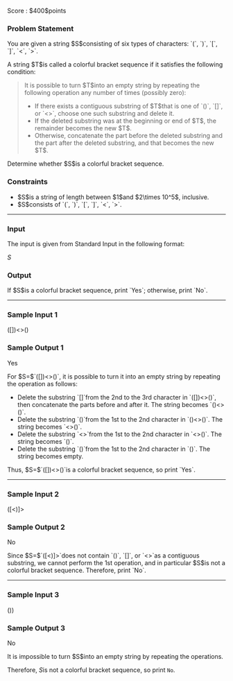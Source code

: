 
<div>

<span>

<span>

<p>
Score : $400$points
</p>

<div>

<section>

### **Problem Statement**

<p>
You are given a string $S$consisting of six types of characters: `(`, `)`, `[`, `]`, `<`, `>`.
</p>

<p>
A string $T$is called a colorful bracket sequence if it satisfies the following condition:
</p>

<blockquote>

<p>
It is possible to turn $T$into an empty string by repeating the following operation any number of times (possibly zero):
</p>

<ul>

<li>
If there exists a contiguous substring of $T$that is one of `()`, `[]`, or `<>`, choose one such substring and delete it.
</li>

<li>
If the deleted substring was at the beginning or end of $T$, the remainder becomes the new $T$.
</li>

<li>
Otherwise, concatenate the part before the deleted substring and the part after the deleted substring, and that becomes the new $T$.
</li>

</ul>

</blockquote>

<p>
Determine whether $S$is a colorful bracket sequence.
</p>

</section>

</div>

<div>

<section>

### **Constraints**

<ul>

<li>
$S$is a string of length between $1$and $2\times 10^5$, inclusive.
</li>

<li>
$S$consists of `(`, `)`, `[`, `]`, `<`, `>`.
</li>

</ul>

</section>

</div>

---

<div>

<div>

<section>

### **Input**

<p>
The input is given from Standard Input in the following format:
</p>

<div>

$S$
</div>

</section>

</div>

<div>

<section>

### **Output**

<p>
If $S$is a colorful bracket sequence, print `Yes`; otherwise, print `No`.
</p>

</section>

</div>

</div>

---

<div>

<section>

### **Sample Input 1**

<div>

([])<>()

</div>

</section>

</div>

<div>

<section>

### **Sample Output 1**

<div>

Yes

</div>

<p>
For $S=$`([])<>()`, it is possible to turn it into an empty string by repeating the operation as follows:
</p>

<ul>

<li>
Delete the substring `[]`from the 2nd to the 3rd character in `([])<>()`, then concatenate the parts before and after it. The string becomes `()<>()`.
</li>

<li>
Delete the substring `()`from the 1st to the 2nd character in `()<>()`. The string becomes `<>()`.
</li>

<li>
Delete the substring `<>`from the 1st to the 2nd character in `<>()`. The string becomes `()`.
</li>

<li>
Delete the substring `()`from the 1st to the 2nd character in `()`. The string becomes empty.
</li>

</ul>

<p>
Thus, $S=$`([])<>()`is a colorful bracket sequence, so print `Yes`.
</p>

</section>

</div>

---

<div>

<section>

### **Sample Input 2**

<div>

([<)]>

</div>

</section>

</div>

<div>

<section>

### **Sample Output 2**

<div>

No

</div>

<p>
Since $S=$`([<)]>`does not contain `()`, `[]`, or `<>`as a contiguous substring, we cannot perform the 1st operation, and in particular $S$is not a colorful bracket sequence. Therefore, print `No`.
</p>

</section>

</div>

---

<div>

<section>

### **Sample Input 3**

<div>

())

</div>

</section>

</div>

<div>

<section>

### **Sample Output 3**

<div>

No

</div>

<p>
It is impossible to turn $S$into an empty string by repeating the operations.

Therefore, $S$is not a colorful bracket sequence, so print `No`.
</p>

</section>

</div>

</span>

</span>

</div>
